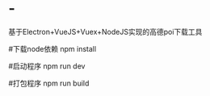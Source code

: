 # -
基于Electron+VueJS+Vuex+NodeJS实现的高德poi下载工具

#下载node依赖
npm install

#启动程序
npm run dev

#打包程序
npm run build
